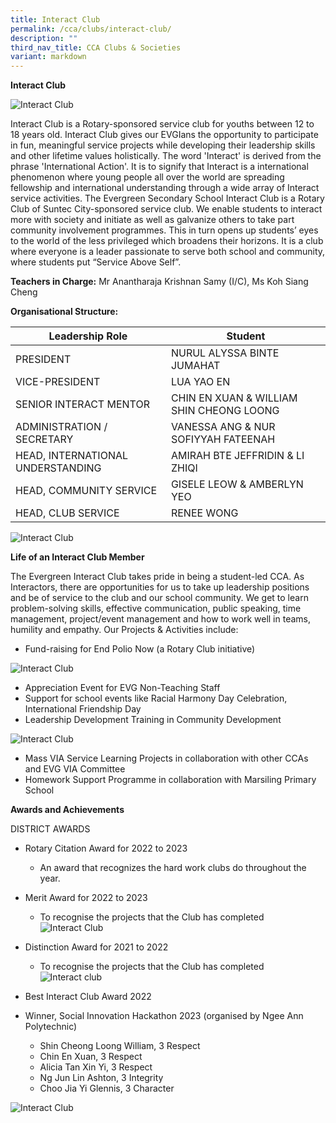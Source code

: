 ```yaml
---
title: Interact Club
permalink: /cca/clubs/interact-club/
description: ""
third_nav_title: CCA Clubs & Societies
variant: markdown
---
```

**Interact Club**

![Interact Club](/images/interact%20logo.jpeg)

Interact Club is a Rotary-sponsored service club for youths between 12 to 18 years old. Interact Club gives our EVGIans the opportunity to participate in fun, meaningful service projects while developing their leadership skills and other lifetime values holistically. The word 'Interact' is derived from the phrase 'International Action'. It is to signify that Interact is a international phenomenon where young people all over the world are spreading fellowship and international understanding through a wide array of Interact service activities. The Evergreen Secondary School Interact Club is a Rotary Club of Suntec City-sponsored service club. We enable students to interact more with society and initiate as well as galvanize others to take part community involvement programmes. This in turn opens up students’ eyes to the world of the less privileged which broadens their horizons. It is a club where everyone is a leader passionate to serve both school and community, where students put “Service Above Self”.

**Teachers in Charge:** Mr Anantharaja Krishnan Samy (I/C), Ms Koh Siang Cheng

**Organisational Structure:**

| Leadership Role | Student                                  |
|---------------------------------|-------------------------------------------------------|
| PRESIDENT |          NURUL ALYSSA BINTE JUMAHAT                                           |
| VICE-PRESIDENT |          LUA YAO EN                                         |
| SENIOR INTERACT MENTOR | CHIN EN XUAN & WILLIAM SHIN CHEONG LOONG                                          |
| ADMINISTRATION / SECRETARY         | VANESSA ANG & NUR SOFIYYAH FATEENAH                                    |
| HEAD, INTERNATIONAL UNDERSTANDING                | AMIRAH BTE JEFFRIDIN & LI ZHIQI                                     |
| HEAD, COMMUNITY SERVICE         | GISELE LEOW & AMBERLYN YEO                                  |
| HEAD, CLUB SERVICE                           | RENEE WONG                    |

![Interact Club](/images/interact%20club%20photo%203.jpeg)



**Life of an Interact Club Member**

The Evergreen Interact Club takes pride in being a student-led CCA. As Interactors, there are opportunities for us to take up leadership positions and be of service to the club and our school community. We get to learn problem-solving skills, effective communication, public speaking, time management, project/event management and how to work well in teams, humility and empathy. Our Projects & Activities include: 
*   Fund-raising for End Polio Now (a Rotary Club initiative)

![Interact Club](/images/interact%20club%20photo%206.jpeg)
*   Appreciation Event for EVG Non-Teaching Staff
*   Support for school events like Racial Harmony Day Celebration, International Friendship Day
*   Leadership Development Training in Community Development

![Interact Club](/images/interact%20club%20photo%204.jpeg)
*   Mass VIA Service Learning Projects in collaboration with other CCAs and EVG VIA Committee
*  Homework Support Programme in collaboration with Marsiling Primary School 

**Awards and Achievements**

DISTRICT AWARDS 
* Rotary Citation Award for 2022 to 2023 
	- An award that recognizes the hard work clubs do throughout the year. 

* Merit Award for 2022 to 2023
	* To recognise the projects that the Club has completed
![Interact Club](/images/interact%20club%202023%20photo%201.jpeg)
* Distinction Award for 2021 to 2022
	* To recognise the projects that the Club has completed
![Interact club](/images/interact%20club%20photo%202i.jpeg)
* Best Interact Club Award 2022
* Winner, Social Innovation Hackathon 2023 (organised by Ngee Ann Polytechnic)
	* Shin Cheong Loong William, 3 Respect
	* Chin En Xuan, 3 Respect
	* Alicia Tan Xin Yi, 3 Respect
	* Ng Jun Lin Ashton, 3 Integrity
	* Choo Jia Yi Glennis, 3 Character

![Interact Club](/images/interact%20club%20photo%205.jpeg)